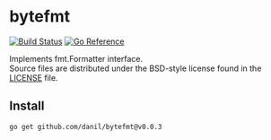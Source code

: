 bytefmt
=======

[![Build Status](https://cloud.drone.io/api/badges/danil/bytefmt/status.svg)](https://cloud.drone.io/danil/bytefmt)
[![Go Reference](https://pkg.go.dev/badge/github.com/danil/bytefmt.svg)](https://pkg.go.dev/github.com/danil/bytefmt)

Implements fmt.Formatter interface.  
Source files are distributed under the BSD-style license
found in the [LICENSE](./LICENSE) file.

Install
-------

    go get github.com/danil/bytefmt@v0.0.3
